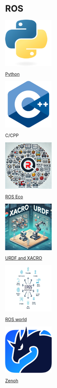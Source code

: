 # ROS

<div class="grid-container">
    <div class="grid-item">
            <a href="python">
                <img src="images/python.png"  width="150" height="150">
                <p>Python</p>
            </a>
        </div>
        <div class="grid-item">
            <img src="images/cpp.png"   width="150" height="150">
            <p>C/CPP</p>
        </div>
    <div class="grid-item">
    <a href="ros_eco">
        <img src="images/ros_echo.png"  width="150" height="150">
            <p>ROS Eco</p>
            </a>
    </div>
    <div class="grid-item">
    <a href="urdf_xacro">
        <img src="images/urdf_xacro.png"  width="150" height="150">
        <p>URDF and XACRO</p>
        </a>
    </div>
    <div class="grid-item">
        <a href="ros_world">
        <img src="images/ros_world.png"  width="150" height="150">
        <p>ROS world</p>
        </a>
    </div>
    <div class="grid-item">
        <a href="zenoh">
        <img src="images/zenoh.png" width="150" height="150">
        <p>Zenoh</p>
        </a>
    </div>
</div>